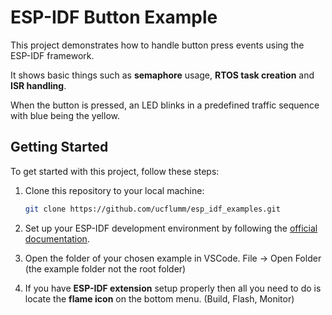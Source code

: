 # ESP-IDF Button Example

This project demonstrates how to handle button press events using the ESP-IDF framework. 

It shows basic things such as **semaphore** usage, **RTOS task creation** and **ISR handling**.

When the button is pressed, an LED blinks in a predefined traffic sequence with blue being the yellow.

## Getting Started

To get started with this project, follow these steps:

1. Clone this repository to your local machine:

   ```bash
   git clone https://github.com/ucflumm/esp_idf_examples.git

2. Set up your ESP-IDF development environment by following the [official documentation](https://docs.espressif.com/projects/esp-idf/en/stable/esp32/get-started/index.html).

3. Open the folder of your chosen example in VSCode. File -> Open Folder (the example folder not the root folder)

4. If you have **ESP-IDF extension** setup properly then all you need to do is locate the **flame icon** on the bottom menu. (Build, Flash, Monitor)
